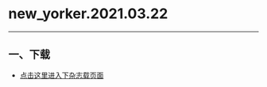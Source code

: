 # new_yorker.2021.03.22
--------------
## 一、下载
* [点击这里进入下杂志载页面](https://emagazine.link/book/381?utm_source=github_dl&utm_medium=github_dl&utm_campaign=github_dl)
    
